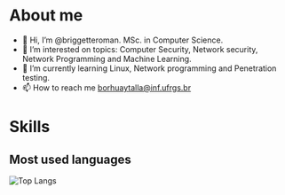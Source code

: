 # About me
- 👋 Hi, I’m @briggetteroman. MSc. in Computer Science. 
- 👀 I’m interested on topics: Computer Security, Network security, Network Programming and Machine Learning.
- 🌱 I’m currently learning Linux, Network programming and Penetration testing.
- 📫 How to reach me borhuaytalla@inf.ufrgs.br

# Skills

## Most used languages
![Top Langs](https://github-readme-stats-git-masterrstaa-rickstaa.vercel.app/api/top-langs/?username=briggetteroman&layout=compact&bg_color=000&border_color=30A3DC&title_color=E94D5F&text_color=FFF&&langs_count=8)
